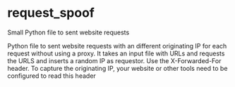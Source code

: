 # request_spoof
Small Python file to sent website requests 

Python file to sent website requests with an different originating IP for each request without using a proxy. 
It takes an input file with URLs and requests the URLS and inserts a random IP as requestor.  Use the X-Forwarded-For header.
To capture the originating IP, your website or other tools need to be configured to read this header
